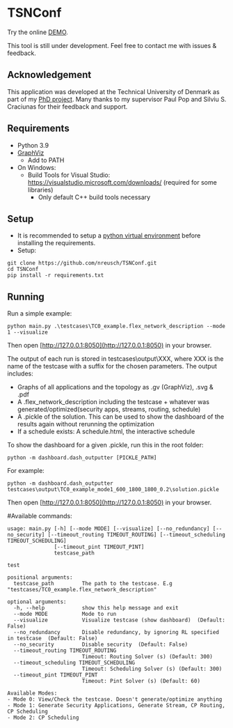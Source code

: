 # TSNConf

Try the online [DEMO](https://tsnconf-demo.herokuapp.com/).

This tool is still under development. Feel free to contact me with issues & feedback.

## Acknowledgement
This application was developed at the Technical University of Denmark as part of my [PhD project](https://orbit.dtu.dk/en/persons/niklas-reusch/publications/).
Many thanks to my supervisor Paul Pop and Silviu S. Craciunas for their feedback and support.

## Requirements
- Python 3.9
- [GraphViz](https://graphviz.org/download/)
    - Add to PATH
- On Windows: 
    - Build Tools for Visual Studio: https://visualstudio.microsoft.com/downloads/ (required for some libraries) 
        - Only default C++ build tools necessary

## Setup
- It is recommended to setup a [python virtual environment](https://docs.python.org/3/library/venv.html) before installing the requirements.
- Setup:
```
git clone https://github.com/nreusch/TSNConf.git
cd TSNConf
pip install -r requirements.txt
```

## Running
Run a simple example:
```
python main.py .\testcases\TC0_example.flex_network_description --mode 1 --visualize
```

Then open [http://127.0.0.1:8050](http://127.0.0.1:8050) in your browser.

The output of each run is stored in testcases\output\XXX\, where XXX is the name of the testcase with a suffix for the chosen parameters.
The output includes:
- Graphs of all applications and the topology as .gv (GraphViz), .svg & .pdf
- A .flex_network_description including the testcase + whatever was generated/optimized(security apps, streams, routing, schedule)
- A .pickle of the solution. This can be used to show the dashboard of the results again without rerunning the optimization
- If a schedule exists: A schedule.html, the interactive schedule

To show the dashboard for a given .pickle, run this in the root folder:
```
python -m dashboard.dash_outputter [PICKLE_PATH]
```

For example:
```
python -m dashboard.dash_outputter testcases\output\TC0_example_mode1_600_1800_1800_0.2\solution.pickle
```

Then open [http://127.0.0.1:8050](http://127.0.0.1:8050) in your browser.

#Available commands:
```
usage: main.py [-h] [--mode MODE] [--visualize] [--no_redundancy] [--no_security] [--timeout_routing TIMEOUT_ROUTING] [--timeout_scheduling TIMEOUT_SCHEDULING]
               [--timeout_pint TIMEOUT_PINT]
               testcase_path

test

positional arguments:
  testcase_path         The path to the testcase. E.g "testcases/TC0_example.flex_network_description"

optional arguments:
  -h, --help            show this help message and exit
  --mode MODE           Mode to run
  --visualize           Visualize testcase (show dashboard)  (Default: False)
  --no_redundancy       Disable redundancy, by ignoring RL specified in testcase  (Default: False)
  --no_security         Disable security  (Default: False)
  --timeout_routing TIMEOUT_ROUTING
                        Timeout: Routing Solver (s) (Default: 300)
  --timeout_scheduling TIMEOUT_SCHEDULING
                        Timeout: Scheduling Solver (s) (Default: 300)
  --timeout_pint TIMEOUT_PINT
                        Timeout: Pint Solver (s) (Default: 60)

Available Modes:
- Mode 0: View/Check the testcase. Doesn't generate/optimize anything
- Mode 1: Generate Security Applications, Generate Stream, CP Routing, CP Scheduling
- Mode 2: CP Scheduling
```
